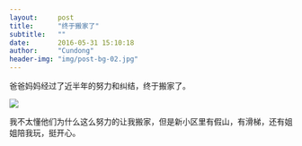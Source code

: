 ```yaml
---
layout:     post
title:      "终于搬家了"
subtitle:   ""
date:       2016-05-31 15:10:18
author:     "Cundong"
header-img: "img/post-bg-02.jpg"
---
```


<p>
	爸爸妈妈经过了近半年的努力和纠结，终于搬家了。
</p>

<a href="#">
    <img src="{{ site.baseurl }}/img/map_63.jpg">
</a>

<p>
	我不太懂他们为什么这么努力的让我搬家，但是新小区里有假山，有滑梯，还有姐姐陪我玩，挺开心。
</p>